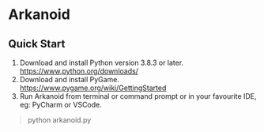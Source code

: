 # Arkanoid

## Quick Start

1. Download and install Python version 3.8.3 or later.
https://www.python.org/downloads/
2. Download and install PyGame.
https://www.pygame.org/wiki/GettingStarted
3. Run Arkanoid from terminal or command prompt or in your favourite IDE, eg: PyCharm or VSCode.
> python arkanoid.py
